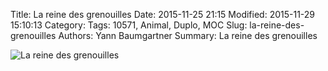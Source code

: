 Title: La reine des grenouilles
Date: 2015-11-25 21:15
Modified: 2015-11-29 15:10:13
Category:
Tags: 10571, Animal, Duplo, MOC
Slug: la-reine-des-grenouilles
Authors: Yann Baumgartner
Summary: La reine des grenouilles

![La reine des grenouilles][reine-des-grenouilles]

[reine-des-grenouilles]: {filename}/images/reine-des-grenouilles.jpg  "La reine des grenouilles"
